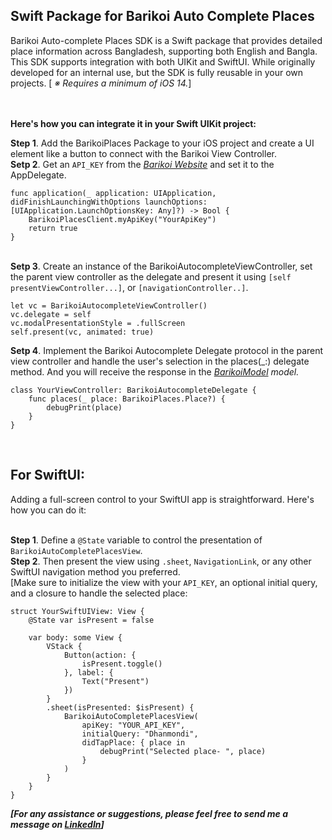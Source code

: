 <H2>Swift Package for Barikoi Auto Complete Places</H2>
    Barikoi Auto-complete Places SDK is a Swift package that provides detailed place information across Bangladesh, supporting both English and Bangla. This SDK supports integration with both UIKit and SwiftUI. While originally developed for an internal use, but the SDK is fully reusable in your own projects.
[<i> ※ Requires a minimum of iOS 14.</i>]

<br><br><B>Here's how you can integrate it in your Swift UIKit project:</B><br>

<B>Step 1</B>. Add the BarikoiPlaces Package to your iOS project and create a UI element like a button to connect with the Barikoi View Controller. <br>
<B>Setp 2</B>. Get an <Code>API_KEY</Code> from the <i><a href="https://barikoi.com/product/api">Barikoi Website</a></i> and set it to the AppDelegate.
```  
func application(_ application: UIApplication, didFinishLaunchingWithOptions launchOptions: [UIApplication.LaunchOptionsKey: Any]?) -> Bool {
    BarikoiPlacesClient.myApiKey("YourApiKey")
    return true
}
```
 <br>
<B>Setp 3</B>. Create an instance of the BarikoiAutocompleteViewController, set the parent view controller as the delegate and present it using <Code>[self presentViewController...]</Code>, or <Code>[navigationController..]</Code>.
    
```
let vc = BarikoiAutocompleteViewController()
vc.delegate = self
vc.modalPresentationStyle = .fullScreen
self.present(vc, animated: true)
```

<B>Setp 4</B>. Implement the Barikoi Autocomplete Delegate protocol in the parent view controller and handle the user's selection in the places(_:) delegate method. And you will receive the response in the <i><a href="https://github.com/faysalf/BarikoiPlaces/blob/main/Sources/BarikoiPlaces/UIKit/Model/PlaceModel.swift">BarikoiModel</a> model.</i>

```
class YourViewController: BarikoiAutocompleteDelegate {
    func places(_ place: BarikoiPlaces.Place?) {
        debugPrint(place)
    }
}
```



<br>
<h2>For SwiftUI:</h2> Adding a full-screen control to your SwiftUI app is straightforward. Here's how you can do it: <br><br>

<B>Step 1</B>. Define a <Code>@State</Code> variable to control the presentation of <Code>BarikoiAutoCompletePlacesView</Code>. <br>
<B>Step 2</B>. Then present the view using <Code>.sheet</Code>, <Code>NavigationLink</Code>, or any other SwiftUI navigation method you preferred.<br>
[Make sure to initialize the view with your <Code>API_KEY</Code>, an optional initial query, and a closure to handle the selected place:
```
struct YourSwiftUIView: View {
    @State var isPresent = false
    
    var body: some View {
        VStack {
            Button(action: {
                isPresent.toggle()
            }, label: {
                Text("Present")
            })
        }
        .sheet(isPresented: $isPresent) {
            BarikoiAutoCompletePlacesView(
                apiKey: "YOUR_API_KEY",
                initialQuery: "Dhanmondi",
                didTapPlace: { place in
                    debugPrint("Selected place- ", place)
                }
            )
        }
    }
}
```

<B><i>[For any assistance or suggestions, please feel free to send me a message on <a href="https://www.linkedin.com/in/faysalf/">LinkedIn</a>]</i></B>
